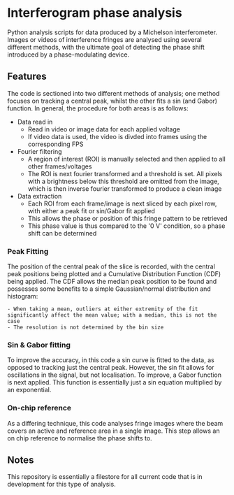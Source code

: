 # Interferogram phase analysis
Python analysis scripts for data produced by a Michelson interferometer. Images or videos of interference fringes are analysed using several different methods, with the ultimate goal of
detecting the phase shift introduced by a phase-modulating device.

## Features
The code is sectioned into two different methods of analysis; one method focuses on tracking a central peak, whilst the other fits a sin (and Gabor) function. In general, the procedure for both areas is as follows:

* Data read in
    * Read in video or image data for each applied voltage
    * If video data is used, the video is divded into frames using the corresponding FPS
* Fourier filtering
    * A region of interest (ROI) is manually selected and then applied to all other frames/voltages
    * The ROI is next fourier transformed and a threshold is set. All pixels with a brightness below this threshold are omitted from the image, which is then inverse fourier transformed to produce a clean image
* Data extraction
    * Each ROI from each frame/image is next sliced by each pixel row, with either a peak fit or sin/Gabor fit applied
    * This allows the phase or position of this fringe pattern to be retrieved
    * This phase value is thus compared to the '0 V' condition, so a phase shift can be determined

### Peak Fitting 
The position of the central peak of the slice is recorded, with the central peak positions being plotted and a Cumulative Distribution Function (CDF) being applied. The CDF allows the median 
peak position to be found and possesses some benefits to a simple Gaussian/normal distribution and histogram: 

    - When taking a mean, outliers at either extremity of the fit significantly affect the mean value; with a median, this is not the case
    - The resolution is not determined by the bin size

### Sin & Gabor fitting 
To improve the accuracy, in this code a sin curve is fitted to the data, as opposed to tracking just the central peak. However, the sin fit allows for oscillations in the signal, but not 
localisation. To improve, a Gabor function is next applied. This function is essentially just a sin equation multiplied by an exponential.

### On-chip reference 

As a differing technique, this code analyses fringe images where the beam covers an active and reference area in a single image. This step allows an on chip reference to normalise the 
phase shifts to.

## Notes
This repository is essentially a filestore for all current code that is in development for this type of analysis. 